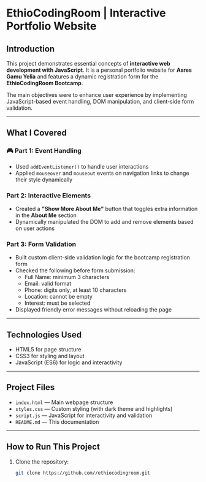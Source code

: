 # EthioCodingRoom | Interactive Portfolio Website

## Introduction

This project demonstrates essential concepts of **interactive web development with JavaScript**. It is a personal portfolio website for **Asres Gamu Yelia** and features a dynamic registration form for the **EthioCodingRoom Bootcamp**.

The main objectives were to enhance user experience by implementing JavaScript-based event handling, DOM manipulation, and client-side form validation.

---

## What I Covered

### 🎮 Part 1: Event Handling

- Used `addEventListener()` to handle user interactions
- Applied `mouseover` and `mouseout` events on navigation links to change their style dynamically

### Part 2: Interactive Elements

- Created a **"Show More About Me"** button that toggles extra information in the **About Me** section
- Dynamically manipulated the DOM to add and remove elements based on user actions

### Part 3: Form Validation

- Built custom client-side validation logic for the bootcamp registration form
- Checked the following before form submission:
  - Full Name: minimum 3 characters
  - Email: valid format
  - Phone: digits only, at least 10 characters
  - Location: cannot be empty
  - Interest: must be selected
- Displayed friendly error messages without reloading the page

---

## Technologies Used

- HTML5 for page structure
- CSS3 for styling and layout
- JavaScript (ES6) for logic and interactivity

---

## Project Files

- `index.html` — Main webpage structure
- `styles.css` — Custom styling (with dark theme and highlights)
- `script.js` — JavaScript for interactivity and validation
- `README.md` — This documentation

---

## How to Run This Project

1. Clone the repository:

   ```bash
   git clone https://github.com//ethiocodingroom.git
